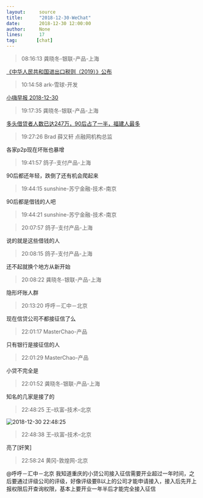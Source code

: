 ```yaml
---
layout:     source 
title:      "2018-12-30-WeChat"
date:       2018-12-30 12:00:00
author:     None
lines:      17 
tag:       [chat]
---
```

> 08:16:13  龚晓冬-银联-产品-上海  
   
[《中华人民共和国进出口税则（2019）》公布
](https://c.m.163.com/news/a/E47CKBJM00258105.html?spss=newsapp)  
   
> 10:14:58  ark-雪球-开发  
   
[小嗨早报 2018-12-30
](http://mp.weixin.qq.com/s?__biz=MzU4Mzc5NTAzNQ==&amp;amp;amp;mid=2247483702&amp;amp;amp;idx=1&amp;amp;amp;sn=38e3e993c8d37237002e7823f22c12a9&amp;amp;amp;chksm=fda2e902cad56014bbbbc7b457e353dea719658b59d6ac7fe58bab0e46b7790171a58a23bba1&amp;amp;amp;scene=0#rd)  
   
> 19:17:35  龚晓冬-银联-产品-上海  
   
[多头借贷者人数已达247万，90后占了一半，福建人最多
](https://c.m.163.com/news/a/E46SQH3T05199F1P.html?spss=newsapp)  
   
> 19:27:26  Brad 薛又轩 点融网机构总监  
   
各家p2p现在坏账也暴增  
   
> 19:41:57  鸽子-支付产品-上海  
   
90后都还年轻，跌倒了还有机会爬起来  
   
> 19:44:15  sunshine-苏宁金融-技术-南京  
   
90后都是借钱的人吧  
   
> 19:44:21  sunshine-苏宁金融-技术-南京  
   
> 20:07:57  鸽子-支付产品-上海  
   
说的就是这些借钱的人  
   
> 20:08:15  鸽子-支付产品-上海  
   
还不起就换个地方从新开始  
   
> 20:08:22  龚晓冬-银联-产品-上海  
   
隐形坏账人群  
   
> 20:13:20  呼呼－汇中－北京  
   
现在信贷公司不都接征信了么  
   
> 22:01:17  MasterChao-产品  
   
只有银行是接征信的人  
   
> 22:01:29  MasterChao-产品  
   
小贷不完全是  
   
> 22:01:52  龚晓冬-银联-产品-上海  
   
知名的几家是接了的  
   
> 22:48:25  王–玖富–技术–北京  
   
![2018-12-30 22:48:25](http://static.cocolian.cn/img/20181230_224825.png) 
   
> 22:48:38  王–玖富–技术–北京  
   
亮了[奸笑]  
   
> 22:58:24  黄冈-敦煌网-北京  
   
@呼呼－汇中－北京 我知道重庆的小贷公司接入征信需要开业超过一年时间，之后要通过评级公司的评级，好像评级要B以上的公司才能申请接入，接入后先开上报权限后开查询权限，基本上要开业一年半后才能完全接入征信  
   
